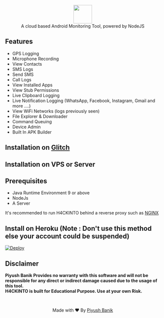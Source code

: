 <p align="center">
<img src="https://github.com/Piyush-Banik/H4CKINTO/raw/master/server/assets/webpublic/img/logo.png" height="60"><br>
A cloud based Android Monitoring Tool, powered by NodeJS
</p>

## Features
- GPS Logging
- Microphone Recording
- View Contacts
- SMS Logs
- Send SMS
- Call Logs
- View Installed Apps
- View Stub Permissions
- Live Clipboard Logging
- Live Notification Logging (WhatsApp, Facebook, Instagram, Gmail and more ....)
- View WiFi Networks (logs previously seen)
- File Explorer & Downloader
- Command Queuing
- Device Admin
- Built In APK Builder

## Installation on [Glitch](https://glitch.com)
  
## Installation on VPS or Server

## Prerequisites 
 - Java Runtime Environment 9 or above
 - NodeJs 
 - A Server 

It's recommended to run H4CKINTO behind a reverse proxy such as [NGINX](https://www.nginx.com/resources/wiki/start/topics/tutorials/install/)

## Install on Heroku (Note : Don't use this method else your account could be suspended)
  
  <a href="https://heroku.com/deploy?template=https://github.com/Piyush-Banik/H4CKINTO">
  <img src="https://www.herokucdn.com/deploy/button.svg" alt="Deploy">
</a>


## Disclaimer
<b>Piyush Banik Provides no warranty with this software and will not be responsible for any direct or indirect damage caused due to the usage of this tool.<br>
H4CKINTO is built for Educational Purpose. Use at your own Risk.</b>

<br>
<p align="center">Made with ❤️ By <a href="https://piyushbanik.rf.gd">Piyush Banik</a></p>


